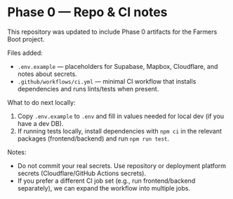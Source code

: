 # Phase 0 — Repo & CI notes

This repository was updated to include Phase 0 artifacts for the Farmers Boot project.

Files added:
- `.env.example` — placeholders for Supabase, Mapbox, Cloudflare, and notes about secrets.
- `.github/workflows/ci.yml` — minimal CI workflow that installs dependencies and runs lints/tests when present.

What to do next locally:
1. Copy `.env.example` to `.env` and fill in values needed for local dev (if you have a dev DB).
2. If running tests locally, install dependencies with `npm ci` in the relevant packages (frontend/backend) and run `npm run test`.

Notes:
- Do not commit your real secrets. Use repository or deployment platform secrets (Cloudflare/GitHub Actions secrets).
- If you prefer a different CI job set (e.g., run frontend/backend separately), we can expand the workflow into multiple jobs.
